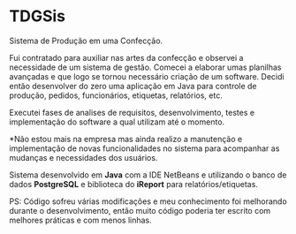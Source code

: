 # TDGSis

Sistema de Produção em uma Confecção.

Fui contratado para auxiliar nas artes da confecção e observei a necessidade de um sistema de gestão. Comecei a elaborar umas planilhas avançadas e que logo se tornou necessário criação de um software.
Decidi então desenvolver do zero uma aplicação em Java para controle de produção, pedidos, funcionários, etiquetas, relatórios, etc.

Executei fases de analises de requisitos, desenvolvimento, testes e implementação do software a qual utilizam até o momento.

*Não estou mais na empresa mas ainda realizo a manutenção e implementação de novas funcionalidades no sistema para acompanhar as mudanças e necessidades dos usuários.

Sistema desenvolvido em <b>Java</b> com a IDE NetBeans e utilizando o banco de dados <b>PostgreSQL</b> e biblioteca do <b>iReport</b> para relatórios/etiquetas.

PS: Código sofreu várias modificações e meu conhecimento foi melhorando durante o desenvolvimento, então muito código poderia ter escrito com melhores práticas e com menos linhas.
